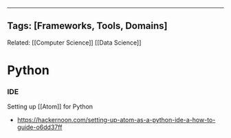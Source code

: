 
---
Tags: [Frameworks, Tools, Domains]
---
Related: [[Computer Science]] [[Data Science]]

# Python


### IDE 
Setting up [[Atom]] for Python
- https://hackernoon.com/setting-up-atom-as-a-python-ide-a-how-to-guide-o6dd37ff

